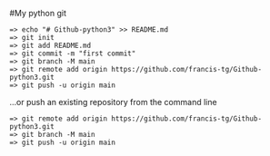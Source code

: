 #My python git

````git
=> echo "# Github-python3" >> README.md
=> git init
=> git add README.md
=> git commit -m "first commit"
=> git branch -M main
=> git remote add origin https://github.com/francis-tg/Github-python3.git
=> git push -u origin main
````

…or push an existing repository from the command line
````git
=> git remote add origin https://github.com/francis-tg/Github-python3.git
=> git branch -M main
=> git push -u origin main
````